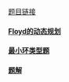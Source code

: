 [题目链接](http://acm.fzu.edu.cn/problem.php?pid=2090)

#### [Floyd的动态规划](https://www.cnblogs.com/chenying99/p/3932877.html)

#### [最小环类型题](https://blog.csdn.net/XerxesSimon/article/details/51147339)<br>
#### [题解](https://blog.csdn.net/zch3210/article/details/52810229)<br>











